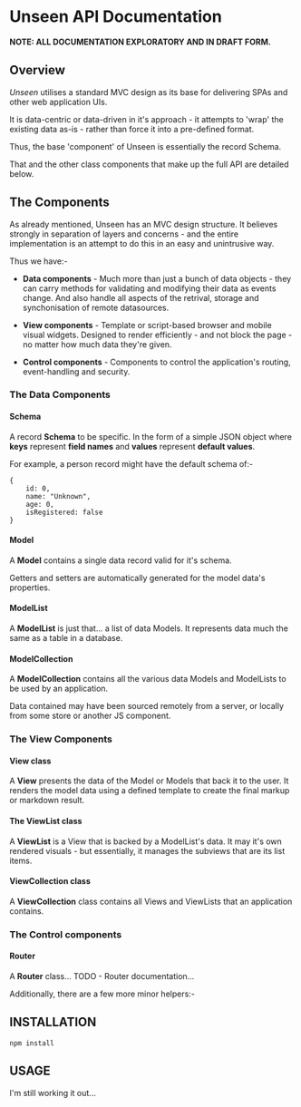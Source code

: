 # Unseen API Documentation

**NOTE: ALL DOCUMENTATION EXPLORATORY AND IN DRAFT FORM.**


## Overview

*Unseen* utilises a standard MVC design as its base for delivering SPAs and other web application UIs.  

It is data-centric or data-driven in it's approach - it attempts to 'wrap' the existing data as-is - rather than force it into a pre-defined format.

Thus, the base 'component' of Unseen is essentially the record Schema.  

That and the other class components that make up the full API are detailed below.

## The Components

As already mentioned, Unseen has an MVC design structure.  It believes strongly in separation of layers and concerns - and the entire implementation is an attempt to do this in an easy and unintrusive way.

Thus we have:-

* **Data components** - Much more than just a bunch of data objects - they can carry methods for validating and modifying their data as events change.  And also handle all aspects of the retrival, storage and synchonisation of remote datasources.

* **View components** - Template or script-based browser and mobile visual widgets.  Designed to render efficiently - and not block the page - no matter how much data they're given.

* **Control components** - Components to control the application's routing, event-handling and security.

### The Data Components

#### Schema

A record **Schema** to be specific.  In the form of a simple JSON object where **keys** represent **field names** and **values** represent **default values**.

For example, a person record might have the default schema of:-

    {
        id: 0,
        name: "Unknown",
        age: 0,
        isRegistered: false
    }

#### Model

A **Model** contains a single data record valid for it's schema.

Getters and setters are automatically generated for the model data's properties.

#### ModelList

A **ModelList** is just that... a list of data Models.  It represents data much the same as a table in a database.

#### ModelCollection

A **ModelCollection** contains all the various data Models and ModelLists to be used by an application.

Data contained may have been sourced remotely from a server, or locally from some store or another JS component.

### The View Components

#### View class

A **View** presents the data of the Model or Models that back it to the user.  It renders the model data using a defined template to create the final markup or markdown result.

#### The ViewList class

A **ViewList** is a View that is backed by a ModelList's data.  It may it's own rendered visuals - but essentially, it manages the subviews that are its list items.

#### ViewCollection class

A **ViewCollection** class contains all Views and ViewLists that an application contains.

### The Control components

#### Router

A **Router** class...
TODO - Router documentation...

Additionally, there are a few more minor helpers:-



## INSTALLATION

    npm install

## USAGE

I'm still working it out...
